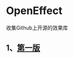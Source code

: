 # OpenEffect
收集Github上开源的效果库


1、[第一版](https://github.com/jaysonn/OpenEffect/edit/master/第一版.md)
----------
